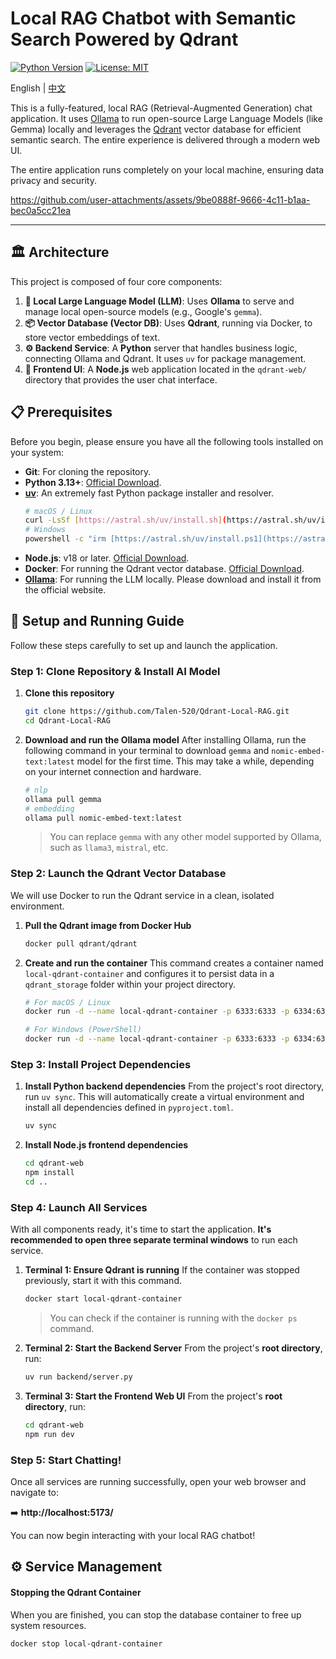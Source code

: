 # Local RAG Chatbot with Semantic Search Powered by Qdrant

[![Python Version](https://img.shields.io/badge/python-3.13%2B-blue.svg)](https://www.python.org/downloads/)
[![License: MIT](https://img.shields.io/badge/License-MIT-yellow.svg)](https://opensource.org/licenses/MIT)

English | <a href="https://github.com/Talen-520/Qdrant-Local-RAG/blob/main/readme_CN.md">中文</a>

This is a fully-featured, local RAG (Retrieval-Augmented Generation) chat application. It uses [Ollama](https://ollama.com/) to run open-source Large Language Models (like Gemma) locally and leverages the [Qdrant](https://qdrant.tech/) vector database for efficient semantic search. The entire experience is delivered through a modern web UI.

The entire application runs completely on your local machine, ensuring data privacy and security.


https://github.com/user-attachments/assets/9be0888f-9666-4c11-b1aa-bec0a5cc21ea


---

## 🏛️ Architecture

This project is composed of four core components:

1.  **🧠 Local Large Language Model (LLM)**: Uses **Ollama** to serve and manage local open-source models (e.g., Google's `gemma`).
2.  **📦 Vector Database (Vector DB)**: Uses **Qdrant**, running via Docker, to store vector embeddings of text.
3.  **⚙️ Backend Service**: A **Python** server that handles business logic, connecting Ollama and Qdrant. It uses `uv` for package management.
4.  **🎨 Frontend UI**: A **Node.js** web application located in the `qdrant-web/` directory that provides the user chat interface.

## 📋 Prerequisites

Before you begin, please ensure you have all the following tools installed on your system:

* **Git**: For cloning the repository.
* **Python 3.13+**: [Official Download](https://www.python.org/downloads/).
* **[uv](https://github.com/astral-sh/uv)**: An extremely fast Python package installer and resolver.
    ```bash
    # macOS / Linux
    curl -LsSf [https://astral.sh/uv/install.sh](https://astral.sh/uv/install.sh) | sh
    # Windows
    powershell -c "irm [https://astral.sh/uv/install.ps1](https://astral.sh/uv/install.ps1) | iex"
    ```
* **Node.js**: v18 or later. [Official Download](https://nodejs.org/).
* **Docker**: For running the Qdrant vector database. [Official Download](https://www.docker.com/products/docker-desktop/).
* **[Ollama](https://ollama.com/)**: For running the LLM locally. Please download and install it from the official website.

## 🚀 Setup and Running Guide

Follow these steps carefully to set up and launch the application.

### Step 1: Clone Repository & Install AI Model

1.  **Clone this repository**
    ```bash
    git clone https://github.com/Talen-520/Qdrant-Local-RAG.git
    cd Qdrant-Local-RAG
    ```

2.  **Download and run the Ollama model**
    After installing Ollama, run the following command in your terminal to download `gemma` and `nomic-embed-text:latest` model for the first time. This may take a while, depending on your internet connection and hardware.
    ```bash
    # nlp 
    ollama pull gemma
    # embedding
    ollama pull nomic-embed-text:latest
    ```
    > You can replace `gemma` with any other model supported by Ollama, such as `llama3`, `mistral`, etc.

### Step 2: Launch the Qdrant Vector Database

We will use Docker to run the Qdrant service in a clean, isolated environment.

1.  **Pull the Qdrant image from Docker Hub**
    ```bash
    docker pull qdrant/qdrant
    ```

2.  **Create and run the container**
    This command creates a container named `local-qdrant-container` and configures it to persist data in a `qdrant_storage` folder within your project directory.
    ```bash
    # For macOS / Linux
    docker run -d --name local-qdrant-container -p 6333:6333 -p 6334:6334 -v "$(pwd)/qdrant_storage:/qdrant/storage" qdrant/qdrant

    # For Windows (PowerShell)
    docker run -d --name local-qdrant-container -p 6333:6333 -p 6334:6334 -v "${PWD}/qdrant_storage:/qdrant/storage" qdrant/qdrant
    ```

### Step 3: Install Project Dependencies

1.  **Install Python backend dependencies**
    From the project's root directory, run `uv sync`. This will automatically create a virtual environment and install all dependencies defined in `pyproject.toml`.
    ```bash
    uv sync
    ```

2.  **Install Node.js frontend dependencies**
    ```bash
    cd qdrant-web
    npm install
    cd ..
    ```

### Step 4: Launch All Services

With all components ready, it's time to start the application. **It's recommended to open three separate terminal windows** to run each service.

1.  **Terminal 1: Ensure Qdrant is running**
    If the container was stopped previously, start it with this command.
    ```bash
    docker start local-qdrant-container
    ```
    > You can check if the container is running with the `docker ps` command.

2.  **Terminal 2: Start the Backend Server**
    From the project's **root directory**, run:
    ```bash
    uv run backend/server.py
    ```

3.  **Terminal 3: Start the Frontend Web UI**
    From the project's **root directory**, run:
    ```bash
    cd qdrant-web
    npm run dev
    ```

### Step 5: Start Chatting!

Once all services are running successfully, open your web browser and navigate to:

➡️ **http://localhost:5173/**

You can now begin interacting with your local RAG chatbot!

## ⚙️ Service Management

#### Stopping the Qdrant Container
When you are finished, you can stop the database container to free up system resources.
```bash
docker stop local-qdrant-container
